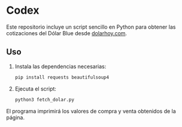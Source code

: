 # Codex

Este repositorio incluye un script sencillo en Python para obtener las cotizaciones del Dólar Blue desde [dolarhoy.com](https://dolarhoy.com).

## Uso

1. Instala las dependencias necesarias:
   ```bash
   pip install requests beautifulsoup4
   ```
2. Ejecuta el script:
   ```bash
   python3 fetch_dolar.py
   ```

El programa imprimirá los valores de compra y venta obtenidos de la página.
